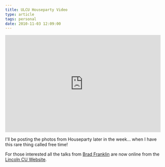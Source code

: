 ```yaml
---
title: ULCU Houseparty Video
type: article
tags: personal
date: 2010-11-03 12:09:00
---
```

<iframe src="http://player.vimeo.com/video/16458397" width="500" height="313" frameborder="0" webkitAllowFullScreen mozallowfullscreen allowFullScreen></iframe>
<p>I'll be posting the photos from Houseparty later in the week... when I have this rare thing called free time!</p>
<p>For those interested all the talks from <a href="http://notourown2.blogspot.com/">Brad Franklin</a> are now online from the <a href="http://www.lincolncu.co.uk/index.php?page=12">Lincoln CU Website</a>.</p>
